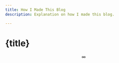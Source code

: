 ```yaml
---
title: How I Made This Blog
description: Explanation on how I made this blog.

---
```


# {title}

```math
\infty
```